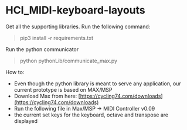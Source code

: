 # HCI_MIDI-keyboard-layouts
 
Get all the supporting libraries. Run the following command:
> pip3 install -r requirements.txt

Run the python communicator 
> python pythonLib/communicate_max.py

How to:
- Even though the python library is meant to serve any application, our current prototype is based on MAX/MSP
- Download Max from here: [https://cycling74.com/downloads](https://cycling74.com/downloads)
- Run the following file in Max/MSP -> MIDI Controller v0.09
- the current set keys for the keyboard, octave and transpose are displayed
